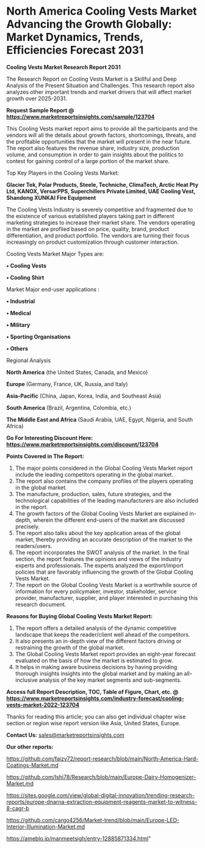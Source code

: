 # North America Cooling Vests Market Advancing the Growth Globally: Market Dynamics, Trends, Efficiencies Forecast 2031

<strong>Cooling Vests Market Research Report 2031</strong>

The Research Report on Cooling Vests Market is a Skillful and Deep Analysis of the Present Situation and Challenges. This research report also analyzes other important trends and market drivers that will affect market growth over 2025-2031.

<strong>Request Sample Report @ <a href=https://www.marketreportsinsights.com/sample/123704>https://www.marketreportsinsights.com/sample/123704</a></strong>

This Cooling Vests market report aims to provide all the participants and the vendors will all the details about growth factors, shortcomings, threats, and the profitable opportunities that the market will present in the near future. The report also features the revenue share, industry size, production volume, and consumption in order to gain insights about the politics to contest for gaining control of a large portion of the market share.

Top Key Players in the Cooling Vests Market:

<strong>Glacier Tek, Polar Products, Steele, Techniche, ClimaTech, Arctic Heat Pty Ltd, KANOX, VersarPPS, Superchillers Private Limited, UAE Cooling Vest, Shandong XUNKAI Fire Equipment</strong>

The Cooling Vests Industry is severely competitive and fragmented due to the existence of various established players taking part in different marketing strategies to increase their market share. The vendors operating in the market are profiled based on price, quality, brand, product differentiation, and product portfolio. The vendors are turning their focus increasingly on product customization through customer interaction.

Cooling Vests Market Major Types are:

<strong>• Cooling Vests

• Cooling Shirt</strong>

Market Major end-user applications :

<strong>• Industrial

• Medical

• Military

• Sporting Organisations

• Others</strong>

Regional Analysis

</u><strong><b>North America</b></strong> (the United States, Canada, and Mexico)

<strong><b>Europe </b></strong>(Germany, France, UK, Russia, and Italy)

<strong><b>Asia-Pacific</b></strong> (China, Japan, Korea, India, and Southeast Asia)

<strong><b>South America</b></strong> (Brazil, Argentina, Colombia, etc.)

<strong><b>The Middle East and Africa</b></strong> (Saudi Arabia, UAE, Egypt, Nigeria, and South Africa)

<strong>Go For Interesting Discount Here: <a href=https://www.marketreportsinsights.com/discount/123704>https://www.marketreportsinsights.com/discount/123704</a></strong>

<strong>Points Covered in The Report:</strong>
<ol>
  <li>The major points considered in the Global Cooling Vests Market report include the leading competitors operating in the global market.</li>
  <li>The report also contains the company profiles of the players operating in the global market.</li>
  <li>The manufacture, production, sales, future strategies, and the technological capabilities of the leading manufacturers are also included in the report.</li>
  <li>The growth factors of the Global Cooling Vests Market are explained in-depth, wherein the different end-users of the market are discussed precisely.</li>
  <li>The report also talks about the key application areas of the global market, thereby providing an accurate description of the market to the readers/users.</li>
  <li>The report incorporates the SWOT analysis of the market. In the final section, the report features the opinions and views of the industry experts and professionals. The experts analyzed the export/import policies that are favorably influencing the growth of the Global Cooling Vests Market.</li>
  <li>The report on the Global Cooling Vests Market is a worthwhile source of information for every policymaker, investor, stakeholder, service provider, manufacturer, supplier, and player interested in purchasing this research document.</li>
</ol>
<strong>Reasons for Buying Global Cooling Vests Market Report:</strong>

<ol>
  <li>The report offers a detailed analysis of the dynamic competitive landscape that keeps the reader/client well ahead of the competitors.</li>
  <li>It also presents an in-depth view of the different factors driving or restraining the growth of the global market.</li>
  <li>The Global Cooling Vests Market report provides an eight-year forecast evaluated on the basis of how the market is estimated to grow.</li>
  <li>It helps in making aware business decisions by having providing thorough insights insights into the global market and by making an all-inclusive analysis of the key market segments and sub-segments.</li>
</ol>
<strong>Access full Report Description, TOC, Table of Figure, Chart, etc. @ <a href=https://www.marketreportsinsights.com/industry-forecast/cooling-vests-market-2022-123704>https://www.marketreportsinsights.com/industry-forecast/cooling-vests-market-2022-123704</a></strong>


Thanks for reading this article; you can also get individual chapter wise section or region wise report version like Asia, United States, Europe.

<strong>Contact Us:</strong>
sales@marketreportsinsights.com

<strong>Our other reports:</strong>

<a href=https://github.com/faizy72/report-research/blob/main/North-America-Hard-Coatings-Market.md>https://github.com/faizy72/report-research/blob/main/North-America-Hard-Coatings-Market.md</a>

<a href=https://github.com/Ishi78/Research/blob/main/Europe-Dairy-Homogenizer-Market.md>https://github.com/Ishi78/Research/blob/main/Europe-Dairy-Homogenizer-Market.md</a>

<a href=https://sites.google.com/view/global-digital-innovation/trending-research-reports/europe-dnarna-extraction-equipment-reagents-market-to-witness-8-cagr-b>https://sites.google.com/view/global-digital-innovation/trending-research-reports/europe-dnarna-extraction-equipment-reagents-market-to-witness-8-cagr-b</a>

<a href=https://github.com/cargo4256/Market-trend/blob/main/Europe-LED-Interior-Illumination-Market.md>https://github.com/cargo4256/Market-trend/blob/main/Europe-LED-Interior-Illumination-Market.md</a>

<a href=https://ameblo.jp/manmeetsigh/entry-12885871334.html>https://ameblo.jp/manmeetsigh/entry-12885871334.html</a>"
